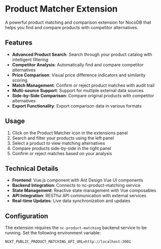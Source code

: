 # Product Matcher Extension

A powerful product matching and comparison extension for NocoDB that helps you find and compare products with competitor alternatives.

## Features

- **Advanced Product Search**: Search through your product catalog with intelligent filtering
- **Competitor Analysis**: Automatically find and compare competitor alternatives
- **Price Comparison**: Visual price difference indicators and similarity scoring
- **Match Management**: Confirm or reject product matches with audit trail
- **Multi-source Support**: Support for multiple external data sources
- **Side-by-Side Comparison**: Compare original products with competitor alternatives
- **Export Functionality**: Export comparison data in various formats

## Usage

1. Click on the Product Matcher icon in the extensions panel
2. Search and filter your products using the left panel
3. Select a product to view matching alternatives
4. Compare products side-by-side in the right panel
5. Confirm or reject matches based on your analysis

## Technical Details

- **Frontend**: Vue.js component with Ant Design Vue UI components
- **Backend Integration**: Connects to nc-product-matching service
- **State Management**: Reactive state management with Vue composables
- **API Integration**: RESTful API communication with external services
- **Real-time Updates**: Live data synchronization and updates

## Configuration

The extension requires the `nc-product-matching` backend service to be running. Set the following environment variable:

```env
NUXT_PUBLIC_PRODUCT_MATCHING_API_URL=http://localhost:3001
```
